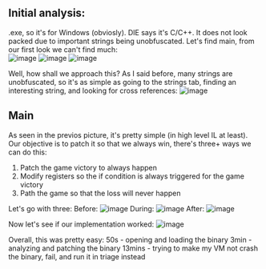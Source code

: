 ## Initial analysis:
.exe, so it's for Windows (obviosly). DIE says it's C/C++. It does not look packed due to important strings being unobfuscated.
Let's find main, from our first look we can't find much:\
![image](https://github.com/Boberttt/notes/assets/104478197/302f2dfb-9247-45c5-b979-3e1ba44d5c5f)
![image](https://github.com/Boberttt/notes/assets/104478197/0ebd5a70-3422-455e-90ba-bb681cf4cda1)
![image](https://github.com/Boberttt/notes/assets/104478197/b3f0d319-5b3f-4811-9bfd-4f47bf73305f)

Well, how shall we approach this? As I said before, many strings are unobfuscated, so it's as simple as going to the strings tab, finding an interesting string, and looking for cross references:
![image](https://github.com/Boberttt/notes/assets/104478197/3eecac94-b705-4f50-a3ab-6a8510321645)

## Main
As seen in the previos picture, it's pretty simple (in high level IL at least). Our objective is to patch it so that we always win, there's three+ ways we can do this:
1. Patch the game victory to always happen
2. Modify registers so the if condition is always triggered for the game victory
3. Path the game so that the loss will never happen

Let's go with three:
Before:
![image](https://github.com/Boberttt/notes/assets/104478197/0b62318a-bbb5-445f-ad8f-ba097b6905c3)
During:
![image](https://github.com/Boberttt/notes/assets/104478197/2c33ad2d-357b-435e-bd4a-28480c8037dc)
After:
![image](https://github.com/Boberttt/notes/assets/104478197/a5772593-cae0-4f24-958a-dd54bd2f0032)

Now let's see if our implementation worked:
![image](https://github.com/Boberttt/notes/assets/104478197/af3fb83c-1d48-4f1f-b2ed-e8175cbc90f1)

Overall, this was pretty easy:
50s - opening and loading the binary
3min - analyzing and patching the binary
13mins - trying to make my VM not crash the binary, fail, and run it in triage instead

